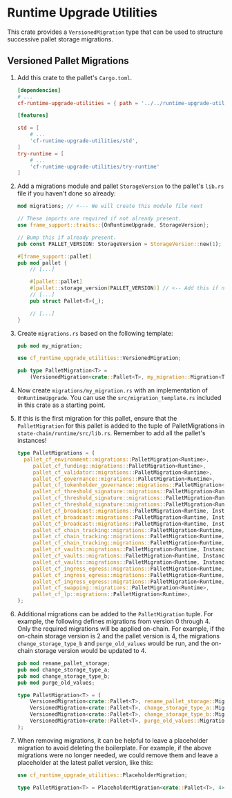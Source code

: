 # Runtime Upgrade Utilities

This crate provides a `VersionedMigration` type that can be used to structure successive pallet storage migrations.

## Versioned Pallet Migrations

1. Add this crate to the pallet's `Cargo.toml`.

   ```toml
   [dependencies]
   # ...
   cf-runtime-upgrade-utilities = { path = '../../runtime-upgrade-utilities', default-features = false }

   [features]

   std = [
       # ...
       'cf-runtime-upgrade-utilities/std',
   ]
   try-runtime = [
       # ...
       'cf-runtime-upgrade-utilities/try-runtime'
   ]
   ```

2. Add a migrations module and pallet `StorageVersion` to the pallet's `lib.rs` file if you haven't done so already:

   ```rust
   mod migrations; // <--- We will create this module file next

   // These imports are required if not already present.
   use frame_support::traits::{OnRuntimeUpgrade, StorageVersion};

   // Bump this if already present.
   pub const PALLET_VERSION: StorageVersion = StorageVersion::new(1);

   #[frame_support::pallet]
   pub mod pallet {
       // [...]

       #[pallet::pallet]
       #[pallet::storage_version(PALLET_VERSION)] // <-- Add this if not already present.
       // [...]
       pub struct Pallet<T>(_);

       // [...]
   }
   ```

3. Create `migrations.rs` based on the following template:

   ```rust
   pub mod my_migration;

   use cf_runtime_upgrade_utilities::VersionedMigration;

   pub type PalletMigration<T> =
       (VersionedMigration<crate::Pallet<T>, my_migration::Migration<T>, 0, 1>,);
   ```

4. Now create `migrations/my_migration.rs` with an implementation of `OnRuntimeUpgrade`. You can use the `src/migration_template.rs` included in this crate as a starting point.

5. If this is the first migration for this pallet, ensure that the `PalletMigration` for this pallet is added to the tuple of PalletMigrations in `state-chain/runtime/src/lib.rs`. Remember to add all the pallet's instances!

   ```rust
   type PalletMigrations = (
     pallet_cf_environment::migrations::PalletMigration<Runtime>,
        pallet_cf_funding::migrations::PalletMigration<Runtime>,
        pallet_cf_validator::migrations::PalletMigration<Runtime>,
        pallet_cf_governance::migrations::PalletMigration<Runtime>,
        pallet_cf_tokenholder_governance::migrations::PalletMigration<Runtime>,
        pallet_cf_threshold_signature::migrations::PalletMigration<Runtime, Instance1>,
        pallet_cf_threshold_signature::migrations::PalletMigration<Runtime, Instance2>,
        pallet_cf_threshold_signature::migrations::PalletMigration<Runtime, Instance3>,
        pallet_cf_broadcast::migrations::PalletMigration<Runtime, Instance1>,
        pallet_cf_broadcast::migrations::PalletMigration<Runtime, Instance2>,
        pallet_cf_broadcast::migrations::PalletMigration<Runtime, Instance3>,
        pallet_cf_chain_tracking::migrations::PalletMigration<Runtime, Instance1>,
        pallet_cf_chain_tracking::migrations::PalletMigration<Runtime, Instance2>,
        pallet_cf_chain_tracking::migrations::PalletMigration<Runtime, Instance3>,
        pallet_cf_vaults::migrations::PalletMigration<Runtime, Instance1>,
        pallet_cf_vaults::migrations::PalletMigration<Runtime, Instance2>,
        pallet_cf_vaults::migrations::PalletMigration<Runtime, Instance3>,
        pallet_cf_ingress_egress::migrations::PalletMigration<Runtime, Instance1>,
        pallet_cf_ingress_egress::migrations::PalletMigration<Runtime, Instance2>,
        pallet_cf_ingress_egress::migrations::PalletMigration<Runtime, Instance3>,
        pallet_cf_swapping::migrations::PalletMigration<Runtime>,
        pallet_cf_lp::migrations::PalletMigration<Runtime>,
   );
   ```

6. Additional migrations can be added to the `PalletMigration` tuple. For example, the following defines migrations from version 0 through 4. Only the required migrations will be applied on-chain. For example, if the on-chain storage version is 2 and the pallet version is 4, the migrations `change_storage_type_b` and `purge_old_values` would be run, and the on-chain storage version would be updated to 4.

   ```rust
   pub mod rename_pallet_storage;
   pub mod change_storage_type_a;
   pub mod change_storage_type_b;
   pub mod purge_old_values;

   type PalletMigration<T> = (
       VersionedMigration<crate::Pallet<T>, rename_pallet_storage::Migration, 0, 1>,
       VersionedMigration<crate::Pallet<T>, change_storage_type_a::Migration, 1, 2>,
       VersionedMigration<crate::Pallet<T>, change_storage_type_b::Migration, 2, 3>,
       VersionedMigration<crate::Pallet<T>, purge_old_values::Migration, 3, 4>,
   );
   ```

7. When removing migrations, it can be helpful to leave a placeholder migration to avoid deleting the boilerplate. For example, if the above migrations were no longer needed, we could remove them and leave a placeholder at the latest pallet version, like this:

   ```rust
   use cf_runtime_upgrade_utilities::PlaceholderMigration;

   type PalletMigration<T> = PlaceholderMigration<crate::Pallet<T>, 4>;
   ```
